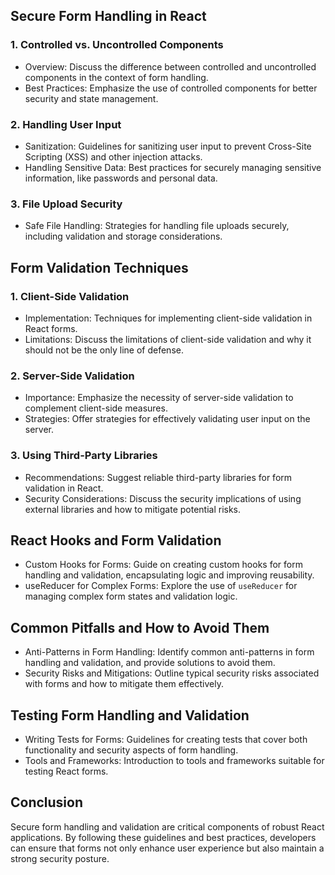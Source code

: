 Secure Form Handling in React
-----------------------------

### 1\. Controlled vs. Uncontrolled Components

-   Overview: Discuss the difference between controlled and uncontrolled components in the context of form handling.
-   Best Practices: Emphasize the use of controlled components for better security and state management.

### 2\. Handling User Input

-   Sanitization: Guidelines for sanitizing user input to prevent Cross-Site Scripting (XSS) and other injection attacks.
-   Handling Sensitive Data: Best practices for securely managing sensitive information, like passwords and personal data.

### 3\. File Upload Security

-   Safe File Handling: Strategies for handling file uploads securely, including validation and storage considerations.

Form Validation Techniques
--------------------------

### 1\. Client-Side Validation

-   Implementation: Techniques for implementing client-side validation in React forms.
-   Limitations: Discuss the limitations of client-side validation and why it should not be the only line of defense.

### 2\. Server-Side Validation

-   Importance: Emphasize the necessity of server-side validation to complement client-side measures.
-   Strategies: Offer strategies for effectively validating user input on the server.

### 3\. Using Third-Party Libraries

-   Recommendations: Suggest reliable third-party libraries for form validation in React.
-   Security Considerations: Discuss the security implications of using external libraries and how to mitigate potential risks.

React Hooks and Form Validation
-------------------------------

-   Custom Hooks for Forms: Guide on creating custom hooks for form handling and validation, encapsulating logic and improving reusability.
-   useReducer for Complex Forms: Explore the use of `useReducer` for managing complex form states and validation logic.

Common Pitfalls and How to Avoid Them
-------------------------------------

-   Anti-Patterns in Form Handling: Identify common anti-patterns in form handling and validation, and provide solutions to avoid them.
-   Security Risks and Mitigations: Outline typical security risks associated with forms and how to mitigate them effectively.

Testing Form Handling and Validation
------------------------------------

-   Writing Tests for Forms: Guidelines for creating tests that cover both functionality and security aspects of form handling.
-   Tools and Frameworks: Introduction to tools and frameworks suitable for testing React forms.

Conclusion
----------

Secure form handling and validation are critical components of robust React applications. By following these guidelines and best practices, developers can ensure that forms not only enhance user experience but also maintain a strong security posture.
